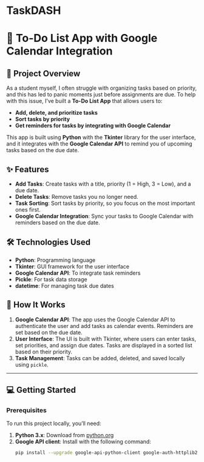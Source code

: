 # TaskDASH

# 📝 **To-Do List App with Google Calendar Integration**

## 🚀 **Project Overview**

As a student myself, I often struggle with organizing tasks based on priority, and this has led to panic moments just before assignments are due. To help with this issue, I’ve built a **To-Do List App** that allows users to:

- **Add, delete, and prioritize tasks**
- **Sort tasks by priority**
- **Get reminders for tasks by integrating with Google Calendar**

This app is built using **Python** with the **Tkinter** library for the user interface, and it integrates with the **Google Calendar API** to remind you of upcoming tasks based on the due date.

## ✨ **Features**

- **Add Tasks**: Create tasks with a title, priority (1 = High, 3 = Low), and a due date.
- **Delete Tasks**: Remove tasks you no longer need.
- **Task Sorting**: Sort tasks by priority, so you focus on the most important ones first.
- **Google Calendar Integration**: Sync your tasks to Google Calendar with reminders based on the due date.

## 🛠️ **Technologies Used**

- **Python**: Programming language
- **Tkinter**: GUI framework for the user interface
- **Google Calendar API**: To integrate task reminders
- **Pickle**: For task data storage
- **datetime**: For managing task due dates

## 🎯 **How It Works**

1. **Google Calendar API**: The app uses the Google Calendar API to authenticate the user and add tasks as calendar events. Reminders are set based on the due date.
2. **User Interface**: The UI is built with Tkinter, where users can enter tasks, set priorities, and assign due dates. Tasks are displayed in a sorted list based on their priority.
3. **Task Management**: Tasks can be added, deleted, and saved locally using `pickle`.

---

## 💻 **Getting Started**

### Prerequisites

To run this project locally, you’ll need:

1. **Python 3.x**: Download from [python.org](https://www.python.org/downloads/)
2. **Google API client**: Install with the following command:
   ```bash
   pip install --upgrade google-api-python-client google-auth-httplib2 google-auth-oauthlib
